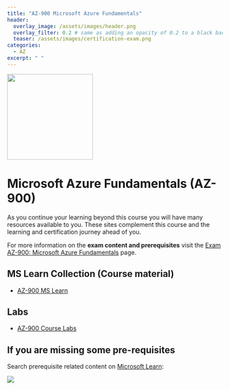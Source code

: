 ```yaml
---
title: "AZ-900 Microsoft Azure Fundamentals"
header:
  overlay_image: /assets/images/header.png
  overlay_filter: 0.2 # same as adding an opacity of 0.2 to a black background
  teaser: /assets/images/certification-exam.png
categories:
  - AZ
excerpt: " "
---
```

<img src="../../assets/images/certification-exam.png" width="200" height="200">

# Microsoft Azure Fundamentals (AZ-900)

As you continue your learning beyond this course you will have many resources available to you. These sites complement this course and the learning and certification journey ahead of you.

For more information on the **exam content and prerequisites** visit the [Exam AZ-900: Microsoft Azure Fundamentals](https://docs.microsoft.com/en-us/learn/certifications/exams/az-900) page.

## MS Learn Collection (Course material)
- [AZ-900 MS Learn](https://aka.ms/courseAZ-900)

## Labs
- [AZ-900 Course Labs](https://aka.ms/az900labs)

## If you are missing some pre-requisites
Search prerequisite related content on [Microsoft Learn](https://docs.microsoft.com/en-us/learn/browse/):

<img src="../../assets/images/learn-search.png">